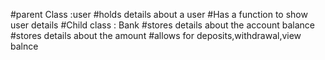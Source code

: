 #parent Class :user
#holds details about a user
#Has a function to show user details
#Child class : Bank
#stores details about the account balance
#stores details about the amount
#allows for deposits,withdrawal,view balnce